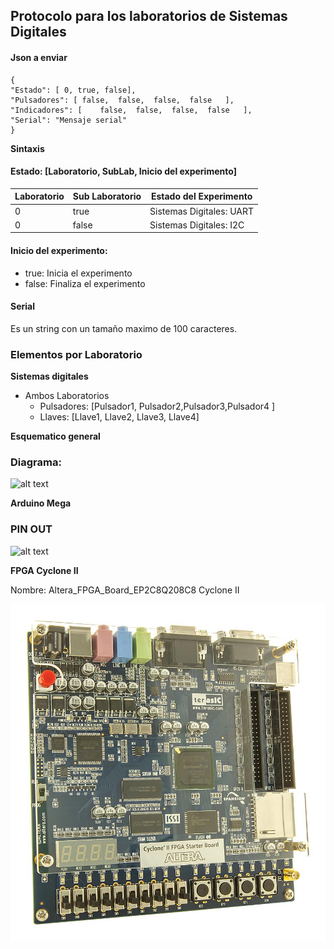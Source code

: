 ## Protocolo para los laboratorios de Sistemas Digitales

#### Json a enviar 
	
	{
	"Estado": [ 0, true, false],
	"Pulsadores": [ false,	false,	false,	false	],
	"Indicadores": [	false,	false,	false,	false	],
	"Serial": "Mensaje serial"
	}

**Sintaxis**
#### Estado: [Laboratorio, SubLab, Inicio del experimento]

|Laboratorio  | Sub Laboratorio  | Estado del Experimento |
| ------------ | ------------ | ------------ |
| 0  | true  | Sistemas Digitales: UART  |
| 0  | false  | Sistemas Digitales: I2C  |

#### Inicio del experimento:

- true: Inicia el experimento
- false: Finaliza el experimento

#### Serial

Es un string con un tamaño maximo de 100 caracteres.


### Elementos por Laboratorio
**Sistemas digitales**

- Ambos Laboratorios
  - Pulsadores: [Pulsador1, Pulsador2,Pulsador3,Pulsador4 ]
  - Llaves:  [Llave1, Llave2, Llave3, Llave4]

**Esquematico general**
### Diagrama:
 ![alt text](https://diyi0t.com/wp-content/uploads/2019/08/Arduino-Mega-Pinout.png) 



**Arduino Mega**

### PIN OUT

 ![alt text](https://diyi0t.com/wp-content/uploads/2019/08/Arduino-Mega-Pinout.png) 


**FPGA Cyclone II**

Nombre: Altera_FPGA_Board_EP2C8Q208C8 Cyclone II


![Cyclone II](Imagenes\cyclone-ii.png)

